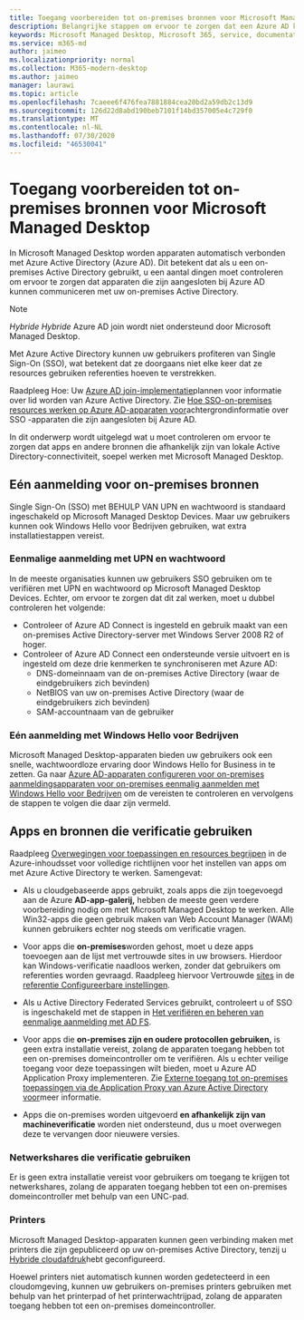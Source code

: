 ```yaml
---
title: Toegang voorbereiden tot on-premises bronnen voor Microsoft Managed Desktop
description: Belangrijke stappen om ervoor te zorgen dat een Azure AD kan communiceren met on-premises AD om verificatie te bieden
keywords: Microsoft Managed Desktop, Microsoft 365, service, documentatie
ms.service: m365-md
author: jaimeo
ms.localizationpriority: normal
ms.collection: M365-modern-desktop
ms.author: jaimeo
manager: laurawi
ms.topic: article
ms.openlocfilehash: 7caeee6f476fea7881884cea20bd2a59db2c13d9
ms.sourcegitcommit: 126d22d8abd190beb7101f14bd357005e4c729f0
ms.translationtype: MT
ms.contentlocale: nl-NL
ms.lasthandoff: 07/30/2020
ms.locfileid: "46530041"
---
```

#  <a name="prepare-on-premises-resources-access-for-microsoft-managed-desktop"></a>Toegang voorbereiden tot on-premises bronnen voor Microsoft Managed Desktop

In Microsoft Managed Desktop worden apparaten automatisch verbonden met Azure Active Directory (Azure AD). Dit betekent dat als u een on-premises Active Directory gebruikt, u een aantal dingen moet controleren om ervoor te zorgen dat apparaten die zijn aangesloten bij Azure AD kunnen communiceren met uw on-premises Active Directory. 

> [!NOTE]  
> *Hybride Hybride* Azure AD join wordt niet ondersteund door Microsoft Managed Desktop.

Met Azure Active Directory kunnen uw gebruikers profiteren van Single Sign-On (SSO), wat betekent dat ze doorgaans niet elke keer dat ze resources gebruiken referenties hoeven te verstrekken.

Raadpleeg Hoe: Uw [Azure AD join-implementatie](https://docs.microsoft.com/azure/active-directory/devices/azureadjoin-plan)plannen voor informatie over lid worden van Azure Active Directory. Zie [Hoe SSO-on-premises resources werken op Azure AD-apparaten voor](https://docs.microsoft.com/azure/active-directory/devices/azuread-join-sso#how-it-works)achtergrondinformatie over SSO -apparaten die zijn aangesloten bij Azure AD.


In dit onderwerp wordt uitgelegd wat u moet controleren om ervoor te zorgen dat apps en andere bronnen die afhankelijk zijn van lokale Active Directory-connectiviteit, soepel werken met Microsoft Managed Desktop.


## <a name="single-sign-on-for-on-premises-resources"></a>Eén aanmelding voor on-premises bronnen

Single Sign-On (SSO) met BEHULP VAN UPN en wachtwoord is standaard ingeschakeld op Microsoft Managed Desktop Devices. Maar uw gebruikers kunnen ook Windows Hello voor Bedrijven gebruiken, wat extra installatiestappen vereist. 

### <a name="single-sign-on-by-using-upn-and-password"></a>Eenmalige aanmelding met UPN en wachtwoord

In de meeste organisaties kunnen uw gebruikers SSO gebruiken om te verifiëren met UPN en wachtwoord op Microsoft Managed Desktop Devices. Echter, om ervoor te zorgen dat dit zal werken, moet u dubbel controleren het volgende:

- Controleer of Azure AD Connect is ingesteld en gebruik maakt van een on-premises Active Directory-server met Windows Server 2008 R2 of hoger.
- Controleer of Azure AD Connect een ondersteunde versie uitvoert en is ingesteld om deze drie kenmerken te synchroniseren met Azure AD: 
    - DNS-domeinnaam van de on-premises Active Directory (waar de eindgebruikers zich bevinden)
    - NetBIOS van uw on-premises Active Directory (waar de eindgebruikers zich bevinden)
    - SAM-accountnaam van de gebruiker


### <a name="single-sign-on-by-using-windows-hello-for-business"></a>Eén aanmelding met Windows Hello voor Bedrijven

Microsoft Managed Desktop-apparaten bieden uw gebruikers ook een snelle, wachtwoordloze ervaring door Windows Hello for Business in te zetten. Ga naar [Azure AD-apparaten configureren voor on-premises aanmeldingsapparaten voor on-premises eenmalig aanmelden met Windows Hello voor Bedrijven](https://docs.microsoft.com/windows/security/identity-protection/hello-for-business/hello-hybrid-aadj-sso-base) om de vereisten te controleren en vervolgens de stappen te volgen die daar zijn vermeld.


## <a name="apps-and-resources-that-use-authentication"></a>Apps en bronnen die verificatie gebruiken

Raadpleeg [Overwegingen voor toepassingen en resources begrijpen](https://docs.microsoft.com/azure/active-directory/devices/azureadjoin-plan#understand-considerations-for-applications-and-resources) in de Azure-inhoudsset voor volledige richtlijnen voor het instellen van apps om met Azure Active Directory te werken. Samengevat:


- Als u cloudgebaseerde apps gebruikt, zoals apps die zijn toegevoegd aan de Azure **AD-app-galerij,** hebben de meeste geen verdere voorbereiding nodig om met Microsoft Managed Desktop te werken. Alle Win32-apps die geen gebruik maken van Web Account Manager (WAM) kunnen gebruikers echter nog steeds om verificatie vragen.

- Voor apps die **on-premises**worden gehost, moet u deze apps toevoegen aan de lijst met vertrouwde sites in uw browsers. Hierdoor kan Windows-verificatie naadloos werken, zonder dat gebruikers om referenties worden gevraagd. Raadpleeg hiervoor Vertrouwde [sites](https://docs.microsoft.com/microsoft-365/managed-desktop/working-with-managed-desktop/config-setting-ref#trusted-sites) in de [referentie Configureerbare instellingen](https://docs.microsoft.com/microsoft-365/managed-desktop/working-with-managed-desktop/config-setting-ref).

- Als u Active Directory Federated Services gebruikt, controleert u of SSO is ingeschakeld met de stappen in [Het verifiëren en beheren van eenmalige aanmelding met AD FS](https://docs.microsoft.com/previous-versions/azure/azure-services/jj151809(v=azure.100)). 

- Voor apps die **on-premises zijn en oudere protocollen gebruiken,** is geen extra installatie vereist, zolang de apparaten toegang hebben tot een on-premises domeincontroller om te verifiëren. Als u echter veilige toegang voor deze toepassingen wilt bieden, moet u Azure AD Application Proxy implementeren. Zie [Externe toegang tot on-premises toepassingen via de Application Proxy van Azure Active Directory voor](https://docs.microsoft.com/azure/active-directory/manage-apps/application-proxy)meer informatie.

- Apps die on-premises worden uitgevoerd **en afhankelijk zijn van machineverificatie** worden niet ondersteund, dus u moet overwegen deze te vervangen door nieuwere versies.

### <a name="network-shares-that-use-authentication"></a>Netwerkshares die verificatie gebruiken

Er is geen extra installatie vereist voor gebruikers om toegang te krijgen tot netwerkshares, zolang de apparaten toegang hebben tot een on-premises domeincontroller met behulp van een UNC-pad.

### <a name="printers"></a>Printers

Microsoft Managed Desktop-apparaten kunnen geen verbinding maken met printers die zijn gepubliceerd op uw on-premises Active Directory, tenzij u [Hybride cloudafdruk](https://docs.microsoft.com/windows-server/administration/hybrid-cloud-print/hybrid-cloud-print-deploy)hebt geconfigureerd.

Hoewel printers niet automatisch kunnen worden gedetecteerd in een cloudomgeving, kunnen uw gebruikers on-premises printers gebruiken met behulp van het printerpad of het printerwachtrijpad, zolang de apparaten toegang hebben tot een on-premises domeincontroller.

<!--add fuller material on printers when available-->
